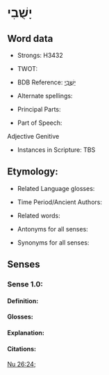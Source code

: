# יָשֻׁבִי

<!-- Status: S2="NeedsEdits" -->
<!-- Lexica used for edits:   -->

## Word data

* Strongs: H3432

* TWOT: 

* BDB Reference: [יָשֻׁבִי](rc://en/bdb/dict/v.bn.ah)

* Alternate spellings:

* Principal Parts:

* Part of Speech:

Adjective Genitive

* Instances in Scripture: TBS

## Etymology:

* Related Language glosses:

* Time Period/Ancient Authors:

* Related words:

* Antonyms for all senses:

* Synonyms for all senses:

## Senses

### Sense 1.0:

#### Definition:

#### Glosses:



#### Explanation:

#### Citations:

[Nu 26:24](rc://he/uhb/book/num/26/24); 

